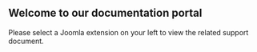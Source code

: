 ## Welcome to our documentation portal

Please select a Joomla extension on your left to view the related support document.
